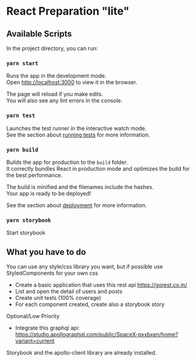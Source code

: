 # React Preparation "lite"
## Available Scripts

In the project directory, you can run:

### `yarn start`

Runs the app in the development mode.\
Open [http://localhost:3000](http://localhost:3000) to view it in the browser.

The page will reload if you make edits.\
You will also see any lint errors in the console.

### `yarn test`

Launches the test runner in the interactive watch mode.\
See the section about [running tests](https://facebook.github.io/create-react-app/docs/running-tests) for more information.

### `yarn build`

Builds the app for production to the `build` folder.\
It correctly bundles React in production mode and optimizes the build for the best performance.

The build is minified and the filenames include the hashes.\
Your app is ready to be deployed!

See the section about [deployment](https://facebook.github.io/create-react-app/docs/deployment) for more information.

### `yarn storybook`
Start storybook

## What you have to do
You can use any style/css library you want, but if possible use StyledComponents for your own css 

- Create a basic application that uses this rest api https://gorest.co.in/
- List and open the detail of users and posts
- Create unit tests (100% coverage)
- For each component created, create also a storybook story

Optional/Low Priority
- Integrate this graphql api: https://studio.apollographql.com/public/SpaceX-pxxbxen/home?variant=current

Storybook and the apollo-client library are already installed.
